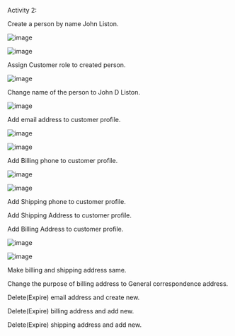Activity 2:

Create a person by name John Liston.

![image](https://github.com/user-attachments/assets/6caea830-5bb4-4462-bed5-598036e46816)

![image](https://github.com/user-attachments/assets/08923ed3-d997-4f6a-988e-39c8d4907c72)

Assign Customer role to created person.

![image](https://github.com/user-attachments/assets/eb552d38-b07b-4559-9aea-66406be82fa5)

Change name of the person to John D Liston.

![image](https://github.com/user-attachments/assets/23d3a5c7-fae1-4bce-8d53-a6fc8698225f)


Add email address to customer profile.

![image](https://github.com/user-attachments/assets/9edb45dc-e9dd-43d2-9264-38e9d35eeef7)

![image](https://github.com/user-attachments/assets/a75d4ba2-8be7-462a-93ff-cb23e52a1dd1)

Add Billing phone to customer profile.

![image](https://github.com/user-attachments/assets/0bf449db-6a7a-4177-92f7-4a045b4dca66)

![image](https://github.com/user-attachments/assets/851e1ec2-5545-4dd8-a0e4-5f0096c04778)


Add Shipping phone to customer profile.


Add Shipping Address to customer profile.


Add Billing Address to customer profile.

![image](https://github.com/user-attachments/assets/2cbe1c64-b979-4de0-a6dc-9dff655d57d8)

![image](https://github.com/user-attachments/assets/db38c29d-d1dd-4b47-a7a1-eab8ee23ba6b)

Make billing and shipping address same.


Change the purpose of billing address to General correspondence address.


Delete(Expire) email address and create new.


Delete(Expire) billing address and add new.


Delete(Expire) shipping address and add new.





